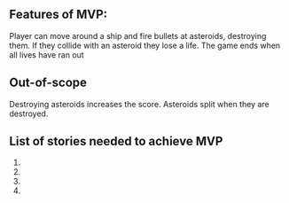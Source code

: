 ## Features of MVP:

Player can move around a ship and fire bullets at asteroids,
destroying them. If they collide with an asteroid they lose a life.
The game ends when all lives have ran out

## Out-of-scope
Destroying asteroids increases the score. Asteroids split when they
are destroyed. 

## List of stories needed to achieve MVP

1.
2.
3.
4.

